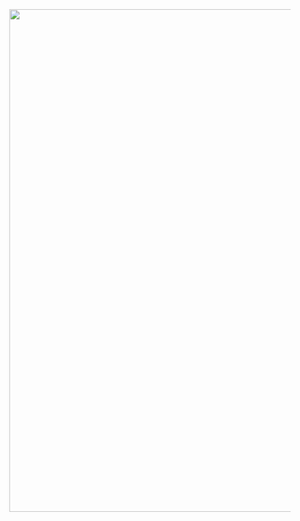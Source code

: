 <img src="https://github.com/Bloumbs/GithubDesktopGrey/blob/master/GithubDesktopGrey.png" width="900">